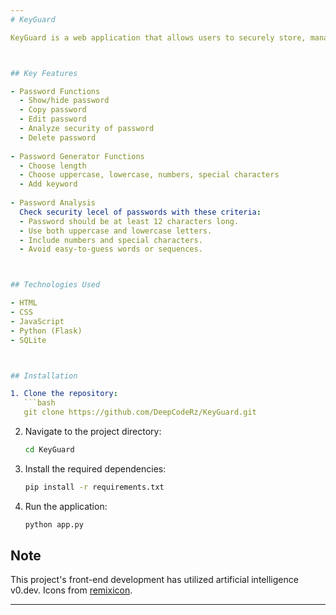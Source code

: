 ```yaml
---
# KeyGuard

KeyGuard is a web application that allows users to securely store, manage, and view their passwords for various websites. It also provides tools for creating strong passwords and assessing the security of existing passwords.



## Key Features

- Password Functions
  - Show/hide password
  - Copy password
  - Edit password
  - Analyze security of password
  - Delete password
    
- Password Generator Functions
  - Choose length
  - Choose uppercase, lowercase, numbers, special characters
  - Add keyword
    
- Password Analysis
  Check security lecel of passwords with these criteria:
  - Password should be at least 12 characters long.
  - Use both uppercase and lowercase letters.
  - Include numbers and special characters.
  - Avoid easy-to-guess words or sequences.



## Technologies Used

- HTML
- CSS
- JavaScript
- Python (Flask)
- SQLite



## Installation

1. Clone the repository:
   ```bash
   git clone https://github.com/DeepCodeRz/KeyGuard.git
   ```
2. Navigate to the project directory:
   ```bash
   cd KeyGuard
   ```
3. Install the required dependencies:
   ```bash
   pip install -r requirements.txt
   ```
4. Run the application:
   ```bash
   python app.py
   ```


## Note
This project's front-end development has utilized artificial intelligence v0.dev. Icons from [remixicon](https://remixicon.com/).

--- 
```

